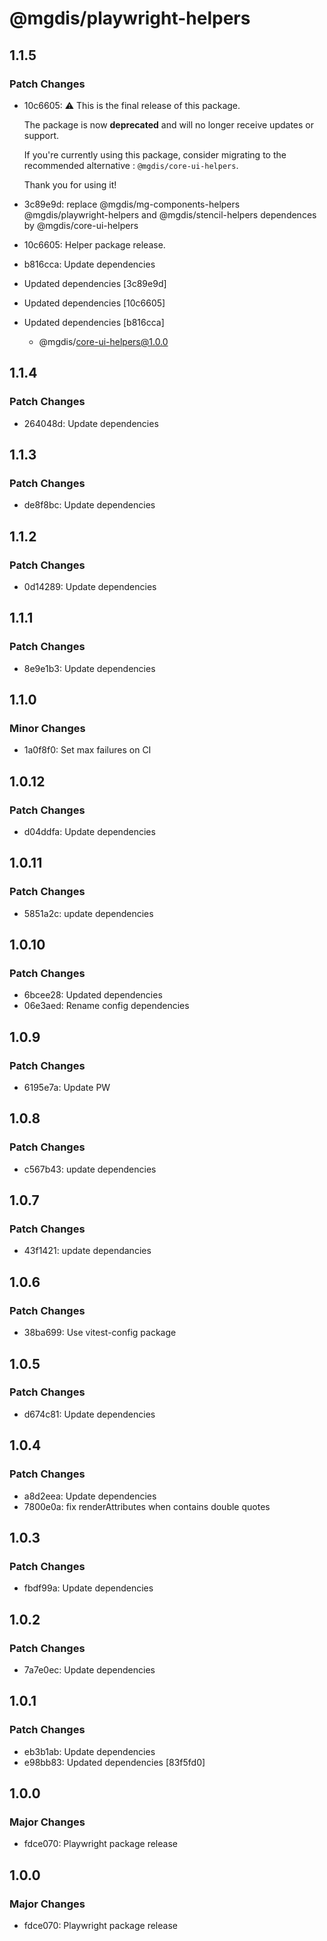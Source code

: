# @mgdis/playwright-helpers

## 1.1.5

### Patch Changes

- 10c6605: ⚠️ This is the final release of this package.

  The package is now **deprecated** and will no longer receive updates or support.

  If you're currently using this package, consider migrating to the recommended alternative : `@mgdis/core-ui-helpers`.

  Thank you for using it!

- 3c89e9d: replace @mgdis/mg-components-helpers @mgdis/playwright-helpers and @mgdis/stencil-helpers dependences by @mgdis/core-ui-helpers
- 10c6605: Helper package release.
- b816cca: Update dependencies
- Updated dependencies [3c89e9d]
- Updated dependencies [10c6605]
- Updated dependencies [b816cca]
  - @mgdis/core-ui-helpers@1.0.0

## 1.1.4

### Patch Changes

- 264048d: Update dependencies

## 1.1.3

### Patch Changes

- de8f8bc: Update dependencies

## 1.1.2

### Patch Changes

- 0d14289: Update dependencies

## 1.1.1

### Patch Changes

- 8e9e1b3: Update dependencies

## 1.1.0

### Minor Changes

- 1a0f8f0: Set max failures on CI

## 1.0.12

### Patch Changes

- d04ddfa: Update dependencies

## 1.0.11

### Patch Changes

- 5851a2c: update dependencies

## 1.0.10

### Patch Changes

- 6bcee28: Updated dependencies
- 06e3aed: Rename config dependencies

## 1.0.9

### Patch Changes

- 6195e7a: Update PW

## 1.0.8

### Patch Changes

- c567b43: update dependencies

## 1.0.7

### Patch Changes

- 43f1421: update dependancies

## 1.0.6

### Patch Changes

- 38ba699: Use vitest-config package

## 1.0.5

### Patch Changes

- d674c81: Update dependencies

## 1.0.4

### Patch Changes

- a8d2eea: Update dependencies
- 7800e0a: fix renderAttributes when contains double quotes

## 1.0.3

### Patch Changes

- fbdf99a: Update dependencies

## 1.0.2

### Patch Changes

- 7a7e0ec: Update dependencies

## 1.0.1

### Patch Changes

- eb3b1ab: Update dependencies
- e98bb83: Updated dependencies [83f5fd0]

## 1.0.0

### Major Changes

- fdce070: Playwright package release

## 1.0.0

### Major Changes

- fdce070: Playwright package release
